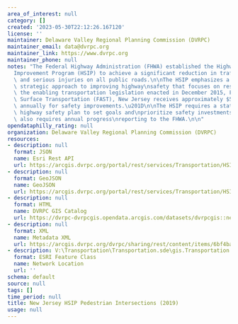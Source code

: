 ```yaml
---
area_of_interest: null
category: []
created: '2023-05-30T22:12:26.167120'
license: ''
maintainer: Delaware Valley Regional Planning Commission (DVRPC)
maintainer_email: data@dvrpc.org
maintainer_link: https://www.dvrpc.org
maintainer_phone: null
notes: "The Federal Highway Administration (FHWA) established the Highway Safety\n\
  Improvement Program (HSIP) to achieve a significant reduction in traffic\nfatalities\
  \ and serious injuries on all public roads.\n\nThe HSIP emphasizes a data-driven,\
  \ strategic approach to improving highway\nsafety that focuses on results.\n\nUnder\
  \ the enabling transportation legislation enacted in December 2015, Fixing\nAmerica's\
  \ Surface Transportation (FAST), New Jersey receives approximately $57\nmillion\
  \ annually for safety improvements.\u201D\n\nThe HSIP requires a statewide strategic\
  \ highway safety plan to set goals and\nprioritize safety investments. The HSIP\
  \ also requires annual progress\nreporting to the FHWA.\n\n"
opendataphilly_rating: null
organization: Delaware Valley Regional Planning Commission (DVRPC)
resources:
- description: null
  format: JSON
  name: Esri Rest API
  url: https://arcgis.dvrpc.org/portal/rest/services/Transportation/HSIP_PedIntersections_2019/FeatureServer/0
- description: null
  format: GeoJSON
  name: GeoJSON
  url: https://arcgis.dvrpc.org/portal/rest/services/Transportation/HSIP_PedIntersections_2019/FeatureServer/0/query?where=1=1&outsr=4326&outfields=*&f=geojson
- description: null
  format: HTML
  name: DVRPC GIS Catalog
  url: https://dvrpc-dvrpcgis.opendata.arcgis.com/datasets/dvrpcgis::new-jersey-hsip-pedestrian-intersections-2019
- description: null
  format: XML
  name: Metadata XML
  url: https://arcgis.dvrpc.org/dvrpc/sharing/rest/content/items/6bf4bad190154f8d911311b4c48730a7/info/metadata/metadata.xml?format=default
- description: V:\Transportation\Transportation.sde\gis.Transportation.HSIP_PedIntersections_2019
  format: ESRI Feature Class
  name: Network Location
  url: ''
schema: default
source: null
tags: []
time_period: null
title: New Jersey HSIP Pedestrian Intersections (2019)
usage: null
---
```

